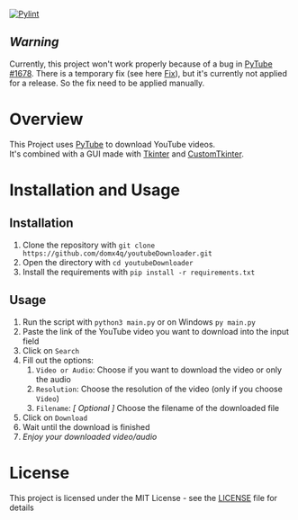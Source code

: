 [![Pylint](https://github.com/domx4q/youtubeDownloader/actions/workflows/pylint.yml/badge.svg)](https://github.com/domx4q/youtubeDownloader/actions/workflows/pylint.yml)

## _Warning_
Currently, this project won't work properly because of a bug in [PyTube #1678](https://github.com/pytube/pytube/issues/1678).
There is a temporary fix (see here [Fix](https://github.com/pytube/pytube/issues/1678#issuecomment-1603948730)), but it's currently not applied for a release.
So the fix need to be applied manually.

# Overview
This Project uses [PyTube](https://github.com/pytube/pytube) to download YouTube videos.<br>
It's combined with a GUI made with [Tkinter](https://docs.python.org/3/library/tkinter.html) and [CustomTkinter](https://github.com/TomSchimansky/CustomTkinter).

# Installation and Usage
## Installation
1. Clone the repository with `git clone https://github.com/domx4q/youtubeDownloader.git`
2. Open the directory with `cd youtubeDownloader`
3. Install the requirements with `pip install -r requirements.txt`

## Usage
1. Run the script with `python3 main.py` or on Windows `py main.py`
2. Paste the link of the YouTube video you want to download into the input field
3. Click on `Search`
4. Fill out the options:
   1. `Video or Audio`: Choose if you want to download the video or only the audio
   2. `Resolution`: Choose the resolution of the video (only if you choose `Video`)
   3. `Filename`: *[ Optional ]* Choose the filename of the downloaded file
5. Click on `Download`
6. Wait until the download is finished
7. _Enjoy your downloaded video/audio_

# License
This project is licensed under the MIT License - see the [LICENSE](LICENSE) file for details
